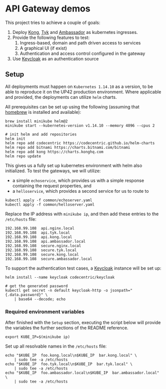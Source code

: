 # API Gateway demos

This project tries to achieve a couple of goals: 

1. Deploy [Kong], [Tyk] and [Ambassador] as kubernetes ingresses. 
2. Provide the following features to test:
    1. Ingress-based, domain and path driven access to services
    2. A graphical UI (if exist)
    3. Authentication and access control configured in the gateway
3. Use [Keycloak] as an authentication source

## Setup

All deployments must happen on `Kubernetes 1.14.10` as a version, to
be able to reproduce it on the UP42 production environment. Where
applicable and provided, the deployments can utilize `helm` charts.

All prerequisites can be set up using the following (assuming that
[homebrew] is installed and available):

```shell script
brew install minikube helm@2
minikube start --kubernetes-version v1.14.10 --memory 4096 --cpus 2

# init helm and add repositories
helm init
helm repo add codecentric https://codecentric.github.io/helm-charts
helm repo add bitnami https://charts.bitnami.com/bitnami
helm repo add kong https://charts.konghq.com
helm repo update
```

This gives us a fully set up kubernetes environment with helm also
initialized. To test the gateways, we will utilize:

- a simple `echoservice`, which provides us with a simple response
  containing the request properties, and
- a `helloservice`, which provides a second service for us to route to

```shell script
kubectl apply -f common/echoserver.yaml
kubectl apply -f common/helloserver.yaml
```

Replace the IP address with `minikube ip`, and then add these entries
to the `/etc/hosts` file:
```
192.168.99.108  api.nginx.local
192.168.99.108  api.tyk.local
192.168.99.108  api.kong.local
192.168.99.108  api.ambassador.local
192.168.99.108  secure.nginx.local
192.168.99.108  secure.tyk.local
192.168.99.108  secure.kong.local
192.168.99.108  secure.ambassador.local
```





To support the authentication test cases, a [Keycloak] instance will be
set up: 

```shell script
helm install --name keycloak codecentric/keycloak

# get the generated password
kubectl get secret -n default keycloak-http -o jsonpath="{.data.password}" \
    | base64 --decode; echo
```

### Required environment variables

After finished with the `Setup` section, executing the script below
will provide the variables the further sections of the README
reference.

```shell script
export KUBE_IP=$(minikube ip)
```

Set up all resolvable names in the `/etc/hosts` file:

```shell script
echo "$KUBE_IP  foo.kong.local\n$KUBE_IP  bar.kong.local" \
    | sudo tee -a /etc/hosts
echo "$KUBE_IP  foo.tyk.local\n$KUBE_IP  bar.tyk.local" \
    | sudo tee -a /etc/hosts
echo "$KUBE_IP  foo.ambassador.local\n$KUBE_IP  bar.ambassador.local" \
    | sudo tee -a /etc/hosts
```

[Kong]: https://konghq.com/kong/
[Tyk]: https://tyk.io/
[Ambassador]: https://www.getambassador.io/
[Keycloak]: https://www.keycloak.org/
[homebrew]: https://brew.sh/
